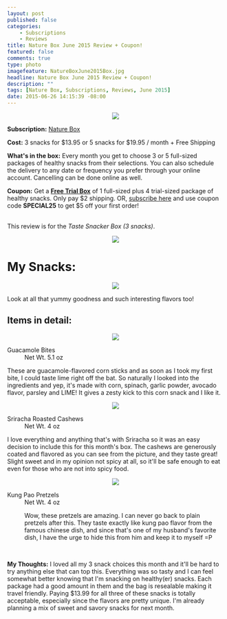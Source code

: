 ```yaml
---
layout: post
published: false
categories: 
    - Subscriptions
    - Reviews
title: Nature Box June 2015 Review + Coupon!
featured: false
comments: true
type: photo
imagefeature: NatureBoxJune2015Box.jpg
headline: Nature Box June 2015 Review + Coupon!
description: ""
tags: [Nature Box, Subscriptions, Reviews, June 2015]
date: 2015-06-26 14:15:39 -08:00
---
```


<center><img src='/images/NatureBoxJune2015Box.jpg'></center>
<p><b>Subscription:</b> <a href="http://www.shareasale.com/r.cfm?b=395413&u=1115177&m=41415&urllink=&afftrack=" target="_blank">Nature Box</a></p>
<p><b>Cost:</b> 3 snacks for $13.95 or 5 snacks for $19.95 / month + Free Shipping</p>
<p><b>What's in the box:</b> Every month you get to choose 3 or 5 full-sized packages of healthy snacks from their selections. You can also schedule the delivery to any date or frequency you prefer through your online account. Cancelling can be done online as well.</p>
<p><b>Coupon:</b> Get a <a href="http://www.shareasale.com/r.cfm?b=395413&u=1115177&m=41415&urllink=&afftrack=" target="_blank"><b>Free Trial Box</b></a> of 1 full-sized plus 4 trial-sized package of healthy snacks. Only pay $2 shipping. OR, <a href="http://www.shareasale.com/u.cfm?d=109178&m=41415&u=1115177" target="_blank">subscribe here</a> and use coupon code <b>SPECIAL25</b> to get $5 off your first order!</p>
<br>

<DT>This review is for the <i>Taste Snacker Box (3 snacks)</i>.</DT>
<p><center><img src='/images/NatureBoxJune2015OpenBox.jpg'></center></p>

# My Snacks:

<center><img src='/images/NatureBoxJune2015Items.jpg'></center>
<p>Look at all that yummy goodness and such interesting flavors too!</p>

## Items in detail:
<center><img src='/images/NatureBoxJune2015Guacamole.jpg'></center>
<DL>
<DT>Guacamole Bites</DT>
<DD>Net Wt. 5.1 oz</DD>
<p>These are guacamole-flavored corn sticks and as soon as I took my first bite, I could taste lime right off the bat. So naturally I looked into the ingredients and yep, it's made with corn, spinach, garlic powder, avocado flavor, parsley and LIME! It gives a zesty kick to this corn snack and I like it.</p>
</DL>

<center><img src='/images/NatureBoxJune2015Cashews.jpg'></center>
<DL>
<DT>Sriracha Roasted Cashews</DT>
<DD>Net Wt. 4 oz</DD>
<p>I love everything and anything that's with Sriracha so it was an easy decision to include this for this month's box. The cashews are generously coated and flavored as you can see from the picture, and they taste great! Slight sweet and in my opinion not spicy at all, so it'll be safe enough to eat even for those who are not into spicy food.</p>
</DL>

<center><img src='/images/NatureBoxJune2015Pretzels.jpg'></center>
<DL>
<DT>Kung Pao Pretzels</DT>
<DD>Net Wt. 4 oz<DD>
<p>Wow, these pretzels are amazing. I can never go back to plain pretzels after this. They taste exactly like kung pao flavor from the famous chinese dish, and since that's one of my husband's favorite dish, I have the urge to hide this from him and keep it to myself =P</p>
</DL>

<br>

<p><i class="icon-exclamation-sign"></i><b> My Thoughts:</b> I loved all my 3 snack choices this month and it'll be hard to try anything else that can top this. Everything was so tasty and I can feel somewhat better knowing that I'm snacking on healthy(er) snacks. Each package had a good amount in them and the bag is resealable making it travel friendly. Paying $13.99 for all three of these snacks is totally acceptable, especially since the flavors are pretty unique. I'm already planning a mix of sweet and savory snacks for next month.</p>
<br>
